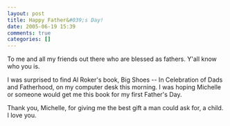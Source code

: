 ```yaml
---
layout: post
title: Happy Father&#039;s Day!
date: 2005-06-19 15:39
comments: true
categories: []
---
```

To me and all my friends out there who are blessed as fathers. Y'all know who you is.

I was surprised to find Al Roker's book, Big Shoes -- In Celebration of Dads and Fatherhood, on my computer desk this morning. I was hoping Michelle or someone would get me this book for my first Father's Day.

Thank you, Michelle, for giving me the best gift a man could ask for, a child. I love you.
